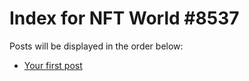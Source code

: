 # Index for NFT World #8537
Posts will be displayed in the order below:

- [Your first post](./001-first.md)

